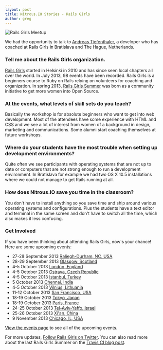 ```yaml
---
layout: post
title: Nitrous.IO Stories - Rails Girls
author: greg
---
```


![Rails Girls Meetup](/images/rails-girls.jpg)

We had the opportunity to talk to [Andreas Tiefenthaler](https://twitter.com/pxlpnk), a developer who has coached at Rails Girls in Bratislava and The Hague, Netherlands.

### Tell me about the Rails Girls organization.

[Rails Girls](http://railsgirls.com/) started in Helsinki in 2010 and has since seen local chapters all over the world. In July 2013, 98 events have been recorded. Rails Girls is a beginners course to Ruby on Rails relying on volunteers for coaching and organization. In spring 2013, [Rails Girls Summer](http://railsgirlssummerofcode.org/) was born as a community initiative to get more women into Open Source.

### At the events, what levels of skill sets do you teach?

Basically the workshop is for absolute beginners who want to get into web development. Most of the attendees have some experience with HTML and CSS and we see a lot of interest from women of a background in design, marketing and communications. Some alumni start coaching themselves at future workshops.
<!--break-->
### Where do your students have the most trouble when setting up development environments?

Quite often we see participants with operating systems that are not up to date or computers that are not strong enough to run a development environment. In Bratislava for example we had two OS X 10.5 installations where we could not manage to get Rails running at all. 

### How does Nitrous.IO save you time in the classroom?

You don't have to install anything so you save time and ship around various operating systems and configurations. Plus the students have a text editor and terminal in the same screen and don't have to switch all the time, which also makes it less confusing.

### Get Involved

If you have been thinking about attending Rails Girls, now's your chance! Here are some upcoming events:

* 27-28 September 2013 [Raliegh-Durham, NC, USA](http://railsgirls.com/rdu.html)
* 28-29 September 2013 [Glasgow, Scotland](http://railsgirls.com/glasgow.html)
* 4-5 October 2013 [London, England](http://railsgirls.com/london)
* 4-5 October 2013 [Ostrava, Czech Republic](http://railsgirls.com/ostrava.html)
* 4-5 October 2013 [Istanbul, Turkey](http://railsgirls.com/istanbul.html)
* 5 October 2013 [Chennai, India](http://railsgirls.com/chennai.html)
* 4-5 October 2013 [Vilnius, Lithuania](http://railsgirls.com/vilnius)
* 11-12 October 2013 [San Francisco, USA](http://railsgirls.com/sanfrancisco.html)
* 18-19 October 2013 [Tokyo, Japan](http://railsgirls.com/tokyo.html)
* 18-19 October 2013 [Paris, France](http://railsgirls.com/paris.html)
* 24-25 October 2013 [Tel-Aviv-Yaffo, Israel](http://railsgirls.com/tel-aviv.html)
* 25-26 October 2013 [Xi'an, China](http://railsgirls.com/xian201310.html)
* 9 November 2013 [Chicago, IL, USA](http://railsgirls.com/chicago2013.html)

[View the events page](http://railsgirls.com/events) to see all of the upcoming events.

For more updates, [Follow Rails Girls on Twitter](https://twitter.com/railsgirls). You can also read more about the last Rails Girls Summer on the [Travis CI blog post](http://about.travis-ci.org/blog/2013-09-05-travis-and-rails-girls-summer-of-code/).